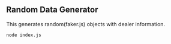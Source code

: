 ## Random Data Generator

This generates random(faker.js) objects with dealer information.

```
node index.js
```
